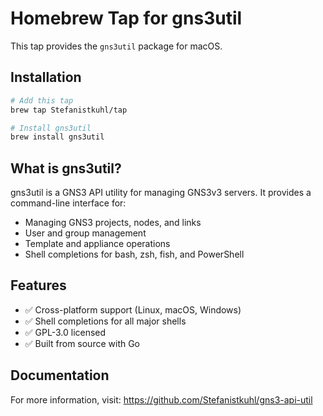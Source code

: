 # Homebrew Tap for gns3util

This tap provides the `gns3util` package for macOS.

## Installation

```bash
# Add this tap
brew tap Stefanistkuhl/tap

# Install gns3util
brew install gns3util
```

## What is gns3util?

gns3util is a GNS3 API utility for managing GNS3v3 servers. It provides a command-line interface for:

- Managing GNS3 projects, nodes, and links
- User and group management
- Template and appliance operations
- Shell completions for bash, zsh, fish, and PowerShell

## Features

- ✅ Cross-platform support (Linux, macOS, Windows)
- ✅ Shell completions for all major shells
- ✅ GPL-3.0 licensed
- ✅ Built from source with Go

## Documentation

For more information, visit: https://github.com/Stefanistkuhl/gns3-api-util
